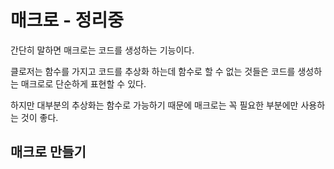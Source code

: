 # 매크로 - 정리중

간단히 말하면 매크로는 코드를 생성하는 기능이다.

클로저는 함수를 가지고 코드를 추상화 하는데 함수로 할 수 없는 것들은 코드를 생성하는 매크로로 단순하게 표현할 수 있다.

하지만 대부분의 추상화는 함수로 가능하기 때문에 매크로는 꼭 필요한 부분에만 사용하는 것이 좋다.

## 매크로 만들기








